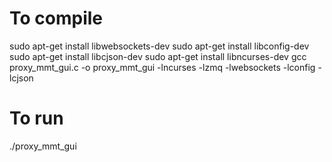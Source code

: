 # To compile
sudo apt-get install libwebsockets-dev
sudo apt-get install libconfig-dev
sudo apt-get install libcjson-dev
sudo apt-get install libncurses-dev
gcc proxy_mmt_gui.c -o proxy_mmt_gui -lncurses -lzmq -lwebsockets -lconfig -lcjson

# To run
./proxy_mmt_gui
